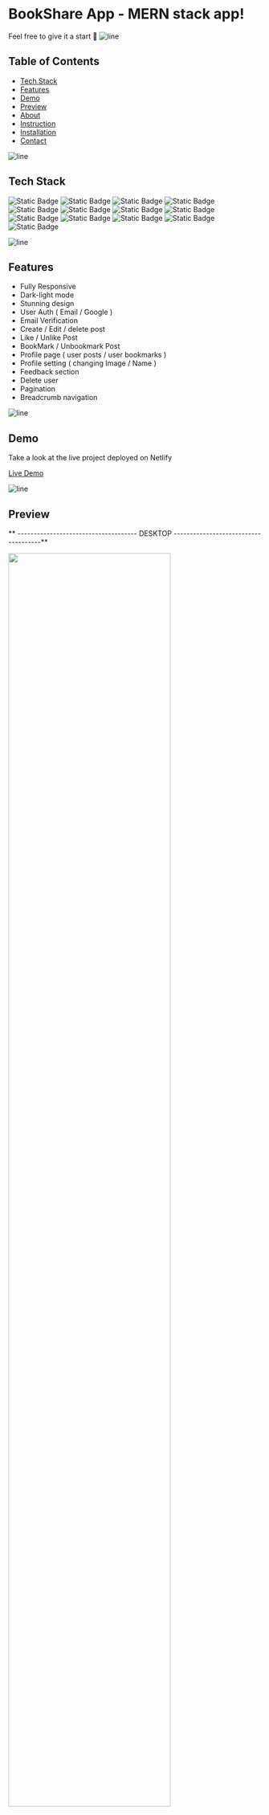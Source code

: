 # BookShare App - MERN stack app! 

Feel free to give it a start 🌟
![line]

## Table of Contents

- [Tech Stack](#tech-stack)
- [Features](#features)
- [Demo](#demo)
- [Preview](#preview)
- [About](#about)
- [Instruction](#instruction)
- [Installation](#installation)
- [Contact](#contact)

![line]

## Tech Stack
![Static Badge](https://img.shields.io/badge/TypeScript-black?style=for-the-badge&logo=typescript)
![Static Badge](https://img.shields.io/badge/Create%2FReact%2FApp-black?style=for-the-badge&logo=react)
![Static Badge](https://img.shields.io/badge/Redux-black?style=for-the-badge&logo=redux)
![Static Badge](https://img.shields.io/badge/axios-black?style=for-the-badge&logo=axios)
![Static Badge](https://img.shields.io/badge/CSS-black?style=for-the-badge&logo=CSS3)
![Static Badge](https://img.shields.io/badge/scss-black?style=for-the-badge&logo=sass)
![Static Badge](https://img.shields.io/badge/node%2Fjs-black?style=for-the-badge&logo=node.js)
![Static Badge](https://img.shields.io/badge/express%2Fjs-black?style=for-the-badge&logo=express)
![Static Badge](https://img.shields.io/badge/Mongo%2Fdb-black?style=for-the-badge&logo=mongodb)
![Static Badge](https://img.shields.io/badge/.env-black?style=for-the-badge&logo=.env)
![Static Badge](https://img.shields.io/badge/Node%2Fmail-black?style=for-the-badge&logo=minutemailer)
![Static Badge](https://img.shields.io/badge/bem-black?style=for-the-badge&logo=bem)
![Static Badge](https://img.shields.io/badge/Netlify-black?style=for-the-badge&logo=netlify)


![line]

## Features
- Fully Responsive
- Dark-light mode
- Stunning design
- User Auth ( Email / Google )
- Email Verification
- Create / Edit / delete post
- Like / Unlike Post
- BookMark / Unbookmark Post
- Profile page ( user posts / user bookmarks )
- Profile setting ( changing Image / Name )
- Feedback section
- Delete user
- Pagination
- Breadcrumb navigation
  
![line]

## Demo

Take a look at the live project deployed on Netlify

[Live Demo](https://book-share-app-skyde.netlify.app)

![line]

## Preview

** ------------------------------------- DESKTOP  -------------------------------------**

<img src="https://github.com/Sky-De/typescript_mern_app/assets/79264045/ed9e0b88-5124-4cfc-914c-200ee68bf0cd" width="80%">

<img src="https://github.com/Sky-De/typescript_mern_app/assets/79264045/471863a0-9feb-44b8-abbe-1cf387d9ce32" width="80%">

<img src="https://github.com/Sky-De/typescript_mern_app/assets/79264045/e2221c66-2fb7-44b7-9c75-f74c30967da4" width="80%">

<img src="https://github.com/Sky-De/typescript_mern_app/assets/79264045/aab69d01-1899-485f-bb2b-e3d1ed5b07c5" width="80%">

<img src="https://github.com/Sky-De/typescript_mern_app/assets/79264045/ac46e953-e4c4-4ee1-b6f3-e1038f58b839" width="80%">


** -------------------------------------- Mobile ------------------------------------**

<img src="https://github.com/Sky-De/typescript_mern_app/assets/79264045/227396df-22e5-454c-983e-067e5bb365bd" width="270">
<img src="https://github.com/Sky-De/typescript_mern_app/assets/79264045/3968a582-1391-402b-bfd6-e2fd3da4aec2" width="270">
<img src="https://github.com/Sky-De/typescript_mern_app/assets/79264045/9208088a-ea28-4ef1-ba2c-cb875247f7fa" width="270">

![line]

## About

Title:  🛍️ Introducing our MERN App, where productivity meets innovation! 
BookShare is a MERN (MongoDB, Express.js, React, Node.js) TypeScript application designed to provide users with a seamless platform for sharing and discovering posts related to books. The application is crafted with a focus on a clean and minimalistic design, complemented by a range of features to enhance the overall user experience.
![line]

## Instruction
**Authentication :**
Users can sign up and log in using either their email or Google authentication.
Email authentication includes a verification step, requiring users to confirm their email address through a registration code sent to their inbox.

**User Interaction :**
Users can explore and engage with posts created by others.
Features include the ability to like and bookmark posts.
Users can create new posts and manage their own posts by editing or deleting them.

**Profile Management :**
Each user has a dedicated profile page, showcasing their posts and bookmarked content.
Profile settings enable users to view and update personal information, including their name and profile image.

**Server-Side Pagination :**
The application employs server-side pagination, fetching 10 posts per request to optimize performance.

**Feedback Section :**
A dedicated section allows users to provide feedback or read comments from others.

**Dark and Light Mode :**
BookShare caters to user preferences by offering both dark and light mode options for a personalized visual experience.

![line]

## How to Use
Registration and Authentication : 
Users can sign up using either their email or Google authentication.
Email-authenticated users must verify their email address through a registration code.

Exploring and Interacting with Posts :
Users can browse and interact with posts, liking and bookmarking their favorites.
Server-side pagination ensures a smooth browsing experience.

Profile Management :
Visit the profile page to view your own posts and bookmarked content.
Access profile settings to update personal information.

Feedback Section :
Share your thoughts or read feedback from others in the dedicated feedback section.

Dark and Light Mode :
Choose between dark and light modes for a personalized visual experience.

![line]

## Installation

Provided step-by-step instructions on how to install and run this project locally.

```bash
# Clone the repository
git clone https://github.com/Sky-De/typescript_mern_app

# Change directory
cd client
cd server

# Add .env variables
check .env.example

# Install dependencies
npm install

# Run the project
npm run start
```
![line]

[line]: https://user-images.githubusercontent.com/75939390/137615281-3a875960-92cc-407f-97fe-fd2319bdb252.png
## Contact

**skyDe**

[LinkedIn](https://www.linkedin.com/in/sky-de-763248228)

[GitHub](https://github.com/Sky-De)

[Twitter](https://twitter.com/SkyDe1991?t=b2SJxGA4wmHwwgxDUUtE8Q&s=09)
